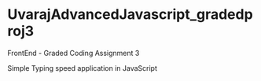# UvarajAdvancedJavascript_gradedproj3
FrontEnd - Graded Coding Assignment 3

Simple Typing speed application in JavaScript
